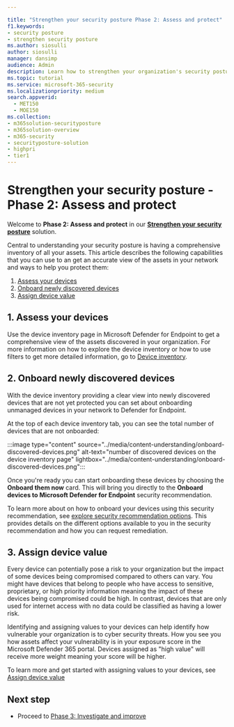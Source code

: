 ```yaml
---

title: "Strengthen your security posture Phase 2: Assess and protect"
f1.keywords:
- security posture
- strengthen security posture
ms.author: siosulli
author: siosulli
manager: dansimp
audience: Admin
description: Learn how to strengthen your organization's security posture - assess and protect.
ms.topic: tutorial
ms.service: microsoft-365-security
ms.localizationpriority: medium
search.appverid: 
  - MET150
  - MOE150
ms.collection:
- m365solution-securityposture
- m365solution-overview
- m365-security
- securityposture-solution
- highpri
- tier1
---
```


# Strengthen your security posture - Phase 2: Assess and protect

Welcome to **Phase 2: Assess and protect** in our **[Strengthen your security posture](/security-posture-solution-overview.md)** solution.

Central to understanding your security posture is having a comprehensive inventory of all your assets. This article describes the following capabilities that you can use to an get an accurate view of the assets in your network and ways to help you protect them:

1. [Assess your devices](#1-assess-your-devices)
2. [Onboard newly discovered devices](#2-onboard-newly-discovered-devices)
3. [Assign device value](#3-assign-device-value)

## 1. Assess your devices

Use the device inventory page in Microsoft Defender for Endpoint to get a comprehensive view of the assets discovered in your organization. For more information on how to explore the device inventory or how to use filters to get more detailed information, go to [Device inventory](../security/defender-endpoint/machines-view-overview.md).

## 2. Onboard newly discovered devices

With the device inventory providing a clear view into newly discovered devices that are not yet protected you can set about onboarding unmanaged devices in your network to Defender for Endpoint.

At the top of each device inventory tab, you can see the total number of devices that are not onboarded:

:::image type="content" source="../media/content-understanding/onboard-discovered-devices.png" alt-text="number of discovered devices on the device inventory page" lightbox="../media/content-understanding/onboard-discovered-devices.png":::

Once you're ready you can start onboarding these devices by choosing the **Onboard them now** card. This will bring you directly to the **Onboard devices to Microsoft Defender for Endpoint** security recommendation.

To learn more about on how to onboard your devices using this security recommendation, see [explore security recommendation options](../security/defender-vulnerability-management/tvm-security-recommendation.md#explore-security-recommendation-options). This provides details on the different options available to you in the security recommendation and how you can request remediation.

## 3. Assign device value

Every device can potentially pose a risk to your organization but the impact of some devices being compromised compared to others can vary.  You might have devices that belong to people who have access to sensitive, proprietary, or high priority information meaning the impact of these devices being compromised could be high. In contrast, devices that are only used for internet access with no data could be classified as having a lower risk.

Identifying and assigning values to your devices can help identify how vulnerable your organization is to cyber security threats. How you see you how assets affect your vulnerability is in your exposure score in the Microsoft Defender 365 portal. Devices assigned as "high value" will receive more weight meaning your score will be higher.

To learn more and get started with assigning values to your devices, see [Assign device value](../security/defender-vulnerability-management/tvm-assign-device-value.md)

## Next step

- Proceed to [Phase 3: Investigate and improve](strengthen-security-posture-investigate-improve.md)
